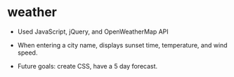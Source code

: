 # weather

- Used JavaScript, jQuery, and OpenWeatherMap API

- When entering a city name, displays sunset time, temperature, and wind speed.

- Future goals: create CSS, have a 5 day forecast.